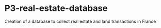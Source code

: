 # P3-real-estate-database
Creation of a database to collect real estate and land transactions in France
